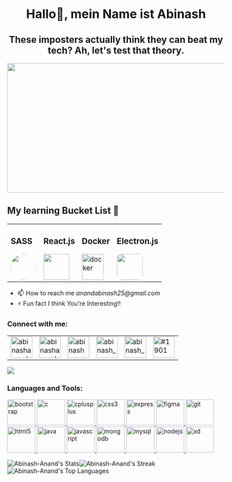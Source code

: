 
<h1 align="center" >Hallo👋, mein Name ist Abinash</h1>
<h2 align="center">These imposters actually think they can beat my tech? Ah, let's test that theory.</h2>
<img src = "https://media.tenor.com/UG1Zp_mridwAAAAC/killjoy-killjoy-valorant.gif" style="width:1000px; height:300px;" >
<span>
    <table>
  <tr>
    <h2> My learning Bucket List 🧺 </h2>
      <tr>
    <td><h3>SASS </h3><img src="https://www.freecodecamp.org/news/content/images/2022/04/sass-image.png" style="width:60px; height:60px; border-radius: 50%"  >   
</td>
    <td><h3>React.js </h3>  <img src="https://miro.medium.com/v2/resize:fit:1400/0*EitUXT-pqbaQSCTt.gif" style="width:60px; height:60px"></td>
  <td><h3>Docker</h3> <a
        href="https://docker.com" target="_blank" rel="noreferrer"> <img
            src="https://img.icons8.com/color/144/null/docker.png" alt="docker" width="50" height="60" /> </a></td>
            <td><h3>Electron.js</h3> <img src="https://betanews.com/wp-content/uploads/2018/05/electron.jpg" style="width:60px; height:60px; border-radius:10px"> </td>
  </tr>
  </tr>
    </table>
<ul >
<li>📫 How to reach me <em>anandabinash25@gmail.com </em></li>
<li>⚡ Fun fact I think You're Interesting!!</li>
</ul>
</span>




<!-- Socials--------------------->
<table>
    <tr><h3 align="left">Connect with me:</h3></tr>
    <td> <a href="https://dev.to/abinashanand" target="blank"><img align="center"
            src="https://img.icons8.com/windows/144/null/dev.png"
            alt="abinashanand" height="50" width="50" /></a></td>
    <td><a href="https://twitter.com/home?lang=en" target="blank"><img align="center"
            src="https://img.icons8.com/fluency/144/null/twitter.png"
            alt="abinashanand25" height="50" width="50" /></a></td>
    <td>  <a href="https://www.linkedin.com/in/abinash-anand-064598203/" target="blank"><img align="center"
            src="https://img.icons8.com/fluency/144/null/linkedin.png"
            alt="abinash anand" height="50" width="50" /></a></td>
    <td> <a href="https://instagram.com/abinash_anand_" target="blank"><img align="center"
            src="https://img.icons8.com/color/144/null/instagram-new--v1.png"
            alt="abinash_anand_" height="50" width="50" /></a></td>
    <td> <a href="https://www.leetcode.com/abinash_anand_" target="blank"><img align="center"
            src="https://img.icons8.com/external-tal-revivo-shadow-tal-revivo/144/null/external-level-up-your-coding-skills-and-quickly-land-a-job-logo-shadow-tal-revivo.png"
            alt="abinash_anand_" height="50" width="50" /></a></td>
    <td>  <a href="https://discord.gg/#1901" target="blank"><img align="center"
            src="https://img.icons8.com/color/144/null/discord--v2.png"
            alt="#1901" height="50" width="50" /></a></td>

</table>

<p align="left" >
   
    
  
   
   
  
</p>

<!-----TECH STACK---------------->


<img src ="../valorant-killjoy-min.gif">
    <h3 align="left">Languages and Tools:</h3>
     <a href="https://getbootstrap.com" target="_blank" rel="noreferrer" > <img 
            src="https://img.icons8.com/color/144/null/bootstrap.png"
            alt="bootstrap" width="65" height="60" /> </a>
     <a href="https://www.cprogramming.com/" target="_blank"
        rel="noreferrer"> <img src="https://img.icons8.com/color/144/null/c-programming.png"
            alt="c" width="65" height="60" /> </a>
     <a href="https://www.w3schools.com/cpp/" target="_blank"
        rel="noreferrer"> <img
            src="https://img.icons8.com/color/144/null/c-plus-plus-logo.png"
            alt="cplusplus" width="65" height="60" /> </a>
     <a href="https://www.w3schools.com/css/" target="_blank"
        rel="noreferrer"> <img
            src="https://img.icons8.com/color/144/null/css3.png"
            alt="css3" width="65" height="60" /> </a>
     <a href="https://expressjs.com" target="_blank"
        rel="noreferrer"> <img
            src="https://img.icons8.com/ios/150/null/express-js.png"
            alt="express" width="65" height="60" /> </a>
     <a href="https://www.figma.com/" target="_blank"
        rel="noreferrer"> <img src="https://img.icons8.com/color/144/null/figma--v1.png" alt="figma" width="65"
            height="60" /> </a>
    <a href="https://git-scm.com/" target="_blank" rel="noreferrer"> <img
            src="https://img.icons8.com/color/144/null/git.png" alt="git" width="65" height="60" /> </a>
     <a href="https://www.w3.org/html/" target="_blank" rel="noreferrer"> <img
            src="https://img.icons8.com/color/144/null/html-5--v1.png"
            alt="html5" width="65" height="60" /> </a>
     <a href="https://www.java.com" target="_blank" rel="noreferrer">
        <img src="https://img.icons8.com/color/144/null/java-coffee-cup-logo--v1.png" alt="java"
            width="65" height="60" /> </a>
     <a href="https://developer.mozilla.org/en-US/docs/Web/JavaScript"
        target="_blank" rel="noreferrer"> <img
            src="https://img.icons8.com/color/144/null/javascript.png"
            alt="javascript" width="65" height="60" /> </a> 
     <a href="https://www.mongodb.com/" target="_blank"
        rel="noreferrer"> <img
            src="https://img.icons8.com/color/144/null/mongodb.png"
            alt="mongodb" width="65" height="60" /> </a> 
      <a href="https://www.mysql.com/" target="_blank"
        rel="noreferrer"> <img
            src="https://img.icons8.com/color/144/null/my-sql.png"
            alt="mysql" width="65" height="60" /> </a>
      <a href="https://nodejs.org" target="_blank" rel="noreferrer">
        <img src="https://img.icons8.com/fluency/144/null/node-js.png"
            alt="nodejs" width="65" height="60" /> </a>
      <a href="https://www.adobe.com/products/xd.html" target="_blank"
        rel="noreferrer"> <img src="https://img.icons8.com/fluency/144/null/adobe-xd.png" alt="xd" width="65"
            height="60" /> </a>

<p align="left">
   
   
    
  
    
       
  
       
     
      
     
       
      
</p>
        
![Abinash-Anand's Stats](https://github-readme-stats.vercel.app/api?username=Abinash-Anand&theme=radical&show_icons=true&hide_border=true&count_private=false)![Abinash-Anand's Streak](https://github-readme-streak-stats.herokuapp.com/?user=Abinash-Anand&theme=radical&hide_border=true)![Abinash-Anand's Top Languages](https://github-readme-stats.vercel.app/api/top-langs/?username=Abinash-Anand&theme=radical&show_icons=true&hide_border=true&layout=compact)
